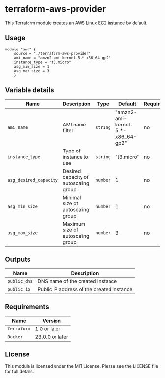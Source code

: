 # terraform-aws-provider

This Terraform module creates an AWS Linux EC2 instance by default. 

## Usage

```hcl
module "aws" {
    source = "./terraform-aws-provider"
    ami_name = "amzn2-ami-kernel-5.*-x86_64-gp2"
    instance_type = "t3.micro"
    asg_min_size = 1
    asg_max_size = 3
    }
```

## Variable details
| Name | Description | Type | Default | Required |
|------|-------------|------|---------|----------|
| `ami_name` | AMI name filter | `string` | "amzn2-ami-kernel-5.*-x86_64-gp2" | no |
| `instance_type` | Type of instance to use | `string` | "t3.micro" | no |
| `asg_desired_capacity` | Desired capacity of autoscaling group | `number` | 1 | no |
| `asg_min_size` | Minimal size of autoscaling group | `number` | 1 | no |
| `asg_max_size` | Maximum size of autoscaling group | `number` | 3 | no |

## Outputs

| Name | Description |
|------|-------------|
| `public_dns` | DNS name of the created instance |
| `public_ip` | Public IP address of the created instance |

## Requirements

| Name | Version |
|------|---------|
| `Terraform` | 1.0 or later |
| `Docker` | 23.0.0 or later |

## License

This module is licensed under the MIT License. Please see the LICENSE file for full details.